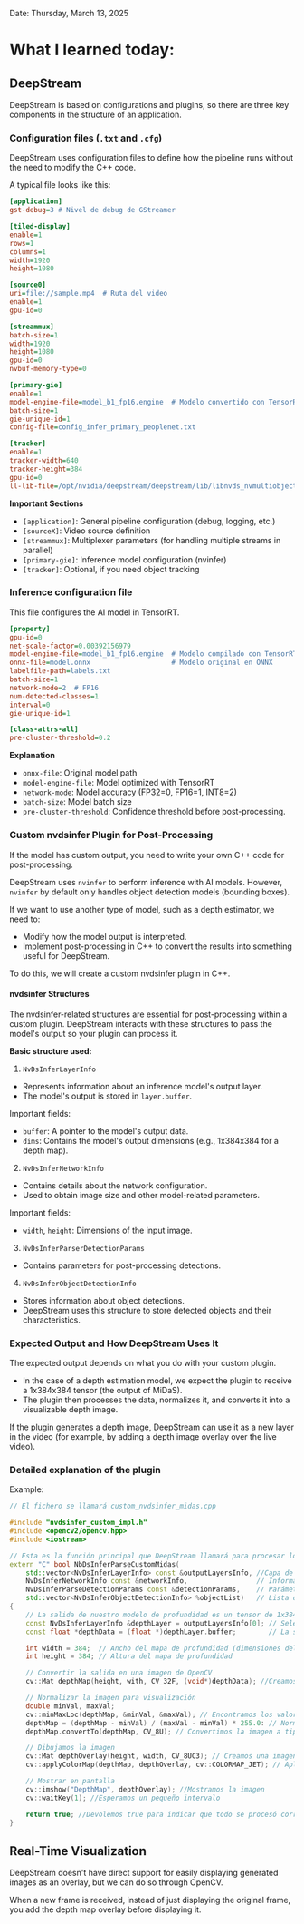 Date: Thursday, March 13, 2025

# What I learned today:

## DeepStream
DeepStream is based on configurations and plugins, so there are three key components in the structure of an application.

### Configuration files (`.txt` and `.cfg`)
DeepStream uses configuration files to define how the pipeline runs without the need to modify the C++ code.

A typical file looks like this:
```ini
[application]
gst-debug=3 # Nivel de debug de GStreamer

[tiled-display]
enable=1
rows=1
columns=1
width=1920
height=1080

[source0]
uri=file://sample.mp4  # Ruta del video
enable=1
gpu-id=0

[streammux]
batch-size=1
width=1920
height=1080
gpu-id=0
nvbuf-memory-type=0

[primary-gie]
enable=1
model-engine-file=model_b1_fp16.engine  # Modelo convertido con TensorRT
batch-size=1
gie-unique-id=1
config-file=config_infer_primary_peoplenet.txt

[tracker]
enable=1
tracker-width=640
tracker-height=384
gpu-id=0
ll-lib-file=/opt/nvidia/deepstream/deepstream/lib/libnvds_nvmultiobjecttracker.so
```

**Important Sections**
* `[application]`: General pipeline configuration (debug, logging, etc.)
* `[sourceX]`: Video source definition
* `[streammux]`: Multiplexer parameters (for handling multiple streams in parallel)
* `[primary-gie]`: Inference model configuration (nvinfer)
* `[tracker]`: Optional, if you need object tracking

### Inference configuration file
This file configures the AI ​​model in TensorRT.

```ini
[property]
gpu-id=0
net-scale-factor=0.00392156979
model-engine-file=model_b1_fp16.engine  # Modelo compilado con TensorRT
onnx-file=model.onnx                    # Modelo original en ONNX
labelfile-path=labels.txt
batch-size=1
network-mode=2  # FP16
num-detected-classes=1
interval=0
gie-unique-id=1

[class-attrs-all]
pre-cluster-threshold=0.2
```

**Explanation**
* `onnx-file`: Original model path
* `model-engine-file`: Model optimized with TensorRT
* `network-mode`: Model accuracy (FP32=0, FP16=1, INT8=2)
* `batch-size`: Model batch size
* `pre-cluster-threshold`: Confidence threshold before post-processing.

### Custom nvdsinfer Plugin for Post-Processing
If the model has custom output, you need to write your own C++ code for post-processing.

DeepStream uses ``nvinfer`` to perform inference with AI models. However, ``nvinfer`` by default only handles object detection models (bounding boxes).

If we want to use another type of model, such as a depth estimator, we need to:
* Modify how the model output is interpreted.
* Implement post-processing in C++ to convert the results into something useful for DeepStream.

To do this, we will create a custom nvdsinfer plugin in C++.

#### nvdsinfer Structures
The nvdsinfer-related structures are essential for post-processing within a custom plugin. DeepStream interacts with these structures to pass the model's output so your plugin can process it.

**Basic structure used:**
1. `NvDsInferLayerInfo`
* Represents information about an inference model's output layer.
* The model's output is stored in `layer.buffer`.

Important fields:
* `buffer`: A pointer to the model's output data.
* `dims`: Contains the model's output dimensions (e.g., 1x384x384 for a depth map).
2. `NvDsInferNetworkInfo`
* Contains details about the network configuration.
* Used to obtain image size and other model-related parameters.

Important fields:
* `width`, `height`: Dimensions of the input image.

3. `NvDsInferParserDetectionParams`
* Contains parameters for post-processing detections.
4. `NvDsInferObjectDetectionInfo`
* Stores information about object detections.
* DeepStream uses this structure to store detected objects and their characteristics.

### Expected Output and How DeepStream Uses It
The expected output depends on what you do with your custom plugin.
* In the case of a depth estimation model, we expect the plugin to receive a 1x384x384 tensor (the output of MiDaS).
* The plugin then processes the data, normalizes it, and converts it into a visualizable depth image.

If the plugin generates a depth image, DeepStream can use it as a new layer in the video (for example, by adding a depth image overlay over the live video).

### Detailed explanation of the plugin
Example:
```cpp
// El fichero se llamará custom_nvdsinfer_midas.cpp

#include "nvdsinfer_custom_impl.h"
#include <opencv2/opencv.hpp>
#include <iostream>

// Esta es la función principal que DeepStream llamará para procesar los resultados de inferencia
extern "C" bool NbDsInferParseCustomMidas(
    std::vector<NvDsInferLayerInfo> const &outputLayersInfo, //Capa de salida del modelo
    NvDsInferNetworkInfo const &networkInfo,                 // Información de la red
    NvDsInferParseDetectionParams const &detectionParams,    // Parámetros de detección
    std::vector<NvDsInferObjectDetectionInfo> %objectList)   // Lista de objetos detectados
{
    // La salida de nuestro modelo de profundidad es un tensor de 1x384x384
    const NvDsInferLayerInfo &depthLayer = outputLayersInfo[0]; // Seleccionamos la capa de salida del modelo
    const float *depthData = (float *)depthLayer.buffer;        // La salida se encuentra en "buffer"

    int width = 384;  // Ancho del mapa de profundidad (dimensiones del modelo)
    int height = 384; // Altura del mapa de profundidad

    // Convertir la salida en una imagen de OpenCV
    cv::Mat depthMap(height, with, CV_32F, (void*)depthData); //Creamos una imagen de OpenCV a partir de los datos

    // Normalizar la imagen para visualización
    double minVal, maxVal;
    cv::minMaxLoc(depthMap, &minVal, &maxVal); // Encontramos los valores mínimo y máximo de la imagen
    depthMap = (depthMap - minVal) / (maxVal - minVal) * 255.0: // Normalizamos la imagen
    depthMap.convertTo(depthMap, CV_8U); // Convertimos la imagen a tipo CV_8U (escala de grises)

    // Dibujamos la imagen
    cv::Mat depthOverlay(height, width, CV_8UC3); // Creamos una imagen de 3 canales para la superposición
    cv::applyColorMap(depthMap, depthOverlay, cv::COLORMAP_JET); // Aplicamos un mapa de colores para visualización

    // Mostrar en pantalla
    cv::imshow("DepthMap", depthOverlay); //Mostramos la imagen
    cv::waitKey(1); //Esperamos un pequeño intervalo

    return true; //Devolemos true para indicar que todo se procesó correctamente.
}
```

## Real-Time Visualization
DeepStream doesn't have direct support for easily displaying generated images as an overlay, but we can do so through OpenCV.

When a new frame is received, instead of just displaying the original frame, you add the depth map overlay before displaying it.

